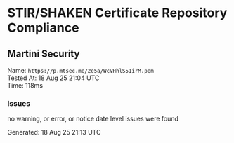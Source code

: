 # STIR/SHAKEN Certificate Repository Compliance

## Martini Security

Name: `https://p.mtsec.me/2e5a/WcVHhlS51irM.pem`\
Tested At: 18 Aug 25 21:04 UTC\
Time: 118ms

### Issues

no warning, or error, or notice date level issues were found

Generated: 18 Aug 25 21:13 UTC